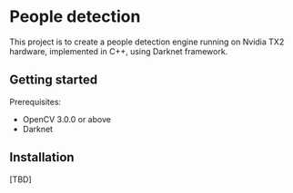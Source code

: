 # People detection
This project is to create a people detection engine running on Nvidia TX2 hardware, implemented in C++, using Darknet framework.

## Getting started
Prerequisites:
+ OpenCV 3.0.0 or above
+ Darknet

## Installation
[TBD]
